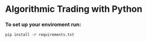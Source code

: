 # Algorithmic Trading with Python
### To set up your enviroment run:
`pip install -r requirements.txt`